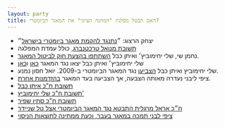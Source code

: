 ```yaml
---
layout: party
title: האם תבטל מפלגת "המחנה הציוני" את המאגר הביומטרי?
---
```


* <i class="fa fa-newspaper-o"></i> יצחק הרצוג: ״[נתנגד להקמת מאגר ביומטרי בישראל](https://archive.today/8p7dP#selection-2935.1-2935.206)״
* <i class="fa fa-mobile"></i> [תשובת מנואל טרכטנברג](../docs/trajtenberg.png), כולל עמדת המפלגה
* <i class="fa fa-globe"></i> נחמן שי, שלי יחימוביץ׳ ואיתן כבל [השתתפו בהצעת חוק לביטול המאגר](http://www.mako.co.il/nexter-archive/Article-5a73491c10e6631006.htm).
* <i class="fa fa-globe"></i> שלי יחימוביץ׳ ואיתן כבל יצאו נגד המאגר [כאן](http://www.nrg.co.il/online/1/ART2/324/377.html) ו[כאן](http://www.ynet.co.il/articles/0,7340,L-4402374,00.html)
* <i class="fa fa-bank"></i> שלי יחימוביץ ואיתן כבל
  [הצביעו](https://oknesset.org/vote/652/) נגד המאגר הביומטרי ב-2009. יואל חסון נמנע.
* <i class="fa fa-bank"></i> ציפי ליבני נעדרה מאותה הצבעה, אך הצביעה בעד המאגר [בהזדמנות אחרת](https://oknesset.org/vote/107/).
* <i class="fa fa-envelope"></i> [תשובת ח"כ איתן כבל](../docs/ecabel.png)
* <i class="fa fa-envelope"></i> [תשובת ח"כ שלי יחימוביץ'](../docs/syechimivich.png)
* <i class="fa fa-mobile"></i> [תשובת ח"כ סתיו שפיר](../docs/shaffir.png)
* <i class="fa fa-globe"></i> [ח״כ אראל מרגלית התבטא נגד המאגר הביומטרי אצל טל שניידר](https://www.facebook.com/tal.schneider/posts/10153543530924251)
* <i class="fa fa-microphone"></i> [ציפי לבני תמכה במאגר בעבר, וכעת ממתינה לתוצאות הניסוי](../docs/Livni.m4a)